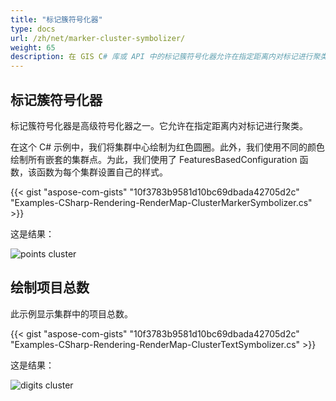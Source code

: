```yaml
---
title: "标记簇符号化器"
type: docs
url: /zh/net/marker-cluster-symbolizer/
weight: 65
description: 在 GIS C# 库或 API 中的标记簇符号化器允许在指定距离内对标记进行聚类。
---
```


## **标记簇符号化器**
标记簇符号化器是高级符号化器之一。它允许在指定距离内对标记进行聚类。

在这个 C# 示例中，我们将集群中心绘制为红色圆圈。此外，我们使用不同的颜色绘制所有嵌套的集群点。为此，我们使用了 FeaturesBasedConfiguration 函数，该函数为每个集群设置自己的样式。

{{< gist "aspose-com-gists" "10f3783b9581d10bc69dbada42705d2c" "Examples-CSharp-Rendering-RenderMap-ClusterMarkerSymbolizer.cs" >}}

这是结果：

![points cluster](points-cluster.png)

## **绘制项目总数**

此示例显示集群中的项目总数。

{{< gist "aspose-com-gists" "10f3783b9581d10bc69dbada42705d2c" "Examples-CSharp-Rendering-RenderMap-ClusterTextSymbolizer.cs" >}}

这是结果：

![digits cluster](digits-cluster.png)
